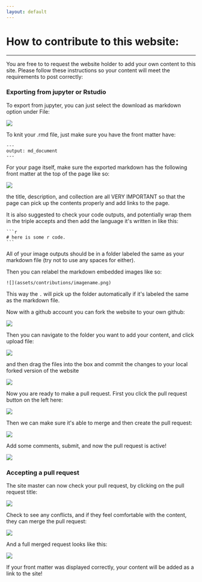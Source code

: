 ```yaml
---
layout: default
---
```


# How to contribute to this website:

* * *

You are free to to request the website holder to add your own content to this site. Please follow these instructions so your content will meet the requirements to post correctly:

### Exporting from jupyter or Rstudio

To export from jupyter, you can just select the download as markdown option under File:

![](assets/contributions/jupyterexport.png)

To knit your .rmd file, just make sure you have the front matter have:
```
---
output: md_document
---
```

For your page itself, make sure the exported markdown has the following front matter at the top of the page like so:


![](assets/contributions/frontmatter.png)

the title, description, and collection are all VERY IMPORTANT so that the page can pick up the contents properly and add links to the page.

It is also suggested to check your code outputs, and potentially wrap them in the triple accepts and then add the language it's written in like this:

````
```r
# here is some r code.
```
````

All of your image outputs should be in a folder labeled the same as your markdown file (try not to use any spaces for either).

Then you can relabel the markdown embedded images like so:

```
![](assets/contributions/imagename.png)
```

This way the `.` will pick up the folder automatically if it's labeled the same as the markdown file.

Now with a github account you can fork the website to your own github:

![](assets/contributions/forkme.png)

Then you can navigate to the folder you want to add your content, and click upload file:

![](assets/contributions/uploadfile.png)

and then drag the files into the box and commit the changes to your local forked version of the website

![](assets/contributions/dragfile.png)

Now you are ready to make a pull request. First you click the pull request button on the left here:

![](assets/contributions/pullrequest.png)

Then we can make sure it's able to merge and then create the pull request:

![](assets/contributions/pullrequest2.png)

Add some comments, submit, and now the pull request is active!

![](assets/contributions/pullrequest3.png)


### Accepting a pull request

The site master can now check your pull request, by clicking on the pull request title:

![](assets/contributions/acceptrequest1.png)

Check to see any conflicts, and if they feel comfortable with the content, they can merge the pull request:

![](assets/contributions/acceptrequest2.png)

And a full merged request looks like this:

![](assets/contributions/acceptrequest3.png)


If your front matter was displayed correctly, your content will be added as a link to the site!
